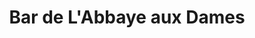 ---
title: "Bar de L'Abbaye aux Dames"
url: /caen/bar-de-labbaye-aux-dames/
shop: marchand de journaux
---